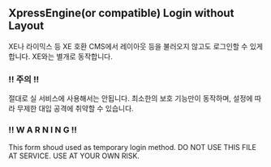 ## XpressEngine(or compatible) Login without Layout
XE나 라이믹스 등 XE 호환 CMS에서 레이아웃 등을 불러오지 않고도 로그인할 수 있게 합니다.
XE와는 별개로 동작합니다.

### !! 주의 !!
절대로 실 서비스에 사용해서는 안됩니다. 최소한의 보호 기능만이 동작하며, 설정에 따라 무제한 대입 공격에 취약할 수 있습니다.

### !! W A R N I N G !!
This form shoud used as temporary login method.
DO NOT USE THIS FILE AT SERVICE. USE AT YOUR OWN RISK.
